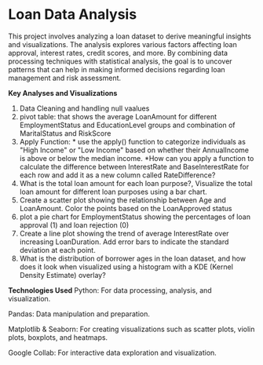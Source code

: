 
# Loan Data Analysis

This project involves analyzing a loan dataset to derive meaningful insights and visualizations. The analysis explores various factors affecting loan approval, interest rates, credit scores, and more. By combining data processing techniques with statistical analysis, the goal is to uncover patterns that can help in making informed decisions regarding loan management and risk assessment.


**Key Analyses and Visualizations**
1. Data Cleaning and handling null vaalues
2. pivot table: that shows the average LoanAmount for different EmploymentStatus and EducationLevel groups and combination of MaritalStatus and RiskScore
3. Apply Function: * use the apply() function to categorize individuals as "High Income" or "Low Income" based on whether their AnnualIncome is above or below the median income.
*How can you apply a function to calculate the difference between InterestRate and BaseInterestRate for each row and add it as a new column called RateDifference? ​​
4. What is the total loan amount for each loan purpose?, Visualize the total loan amount for different loan purposes using a bar chart.
5. Create a scatter plot showing the relationship between Age and LoanAmount. Color the points based on the LoanApproved status
6. plot a pie chart for EmploymentStatus showing the percentages of loan approval (1) and loan rejection (0)
7. Create a line plot showing the trend of average InterestRate over increasing LoanDuration. Add error bars to indicate the standard deviation at each point.
8. What is the distribution of borrower ages in the loan dataset, and how does it look when visualized using a histogram with a KDE (Kernel Density Estimate) overlay?

**Technologies Used**
Python: For data processing, analysis, and visualization.

Pandas: Data manipulation and preparation.

Matplotlib & Seaborn: For creating visualizations such as scatter plots, violin plots, boxplots, and heatmaps.

Google Collab: For interactive data exploration and visualization.
